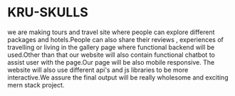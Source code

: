 # KRU-SKULLS


we are making tours and travel site where people can explore different packages and hotels.People can also share their reviews , experiences of travelling or living in the gallery page where functional backend will be used.Other than that our website will also contain functional chatbot to assist user with the page.Our page will be also mobile responsive. The website will also use different api's and js libraries to be more interactive.We assure the final output will be really wholesome and exciting mern stack project.
